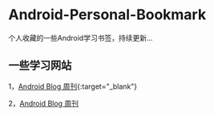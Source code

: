 # Android-Personal-Bookmark
个人收藏的一些Android学习书签，持续更新...


一些学习网站
-------
1，[Android Blog 周刊](http://www.androidblog.cn/){:target="_blank"}

2，<a href="http://www.androidblog.cn" target="_blank">Android Blog 周刊</a>

